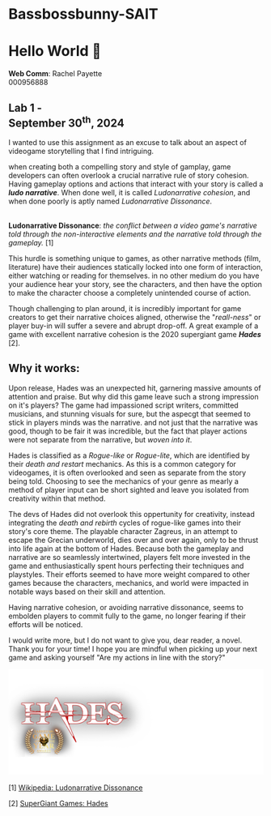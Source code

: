 # Bassbossbunny-SAIT

# Hello World 👋

**Web Comm**: Rachel Payette
<br> 000956888

Lab 1 - 
<br> September 30<sup>th</sup>, 2024
---
 I wanted to use this assignment as an excuse to talk about an aspect of videogame storytelling that I find intriguing. 

 when creating both a compelling story and style of gamplay, game developers can often overlook a crucial narrative rule of story cohesion. 
 <br>Having gameplay options and actions that interact with your story is called a ***ludo narrative***. When done well, it is called *Ludonarrative cohesion*, and when done poorly is aptly named *Ludonarrative Dissonance*.
 
 <br> **Ludonarrative Dissonance**:
*the conflict between a video game's narrative told through the non-interactive elements and the narrative told through the gameplay.* [1]

This hurdle is something unique to games, as other narrative methods (film, literature) have their audiences statically locked into one form of interaction, either watching or reading for themselves. in no other medium do you have your audience hear your story, see the characters, and then have the option to make the character choose a completely unintended course of action. 

Though challenging to plan around, it is incredibly important for game creators to get their narrative choices aligned, otherwise the "*reall-ness*" or player buy-in will suffer a severe and abrupt drop-off.
A great example of a game with excellent narrative cohesion is the 2020 supergiant game ***Hades*** [2].

## Why it works:
Upon release, Hades was an unexpected hit, garnering massive amounts of attention and praise. But why did this game leave such a strong impression on it's players? The game had impassioned script writers, committed musicians, and stunning visuals for sure, but the aspecgt that seemed to stick in players minds was the narrative. and not just that the narrative was good, though to be fair it was incredible, but the fact that player actions were not separate from the narrative, but *woven into it*. 

Hades is classified as a *Rogue-like* or *Rogue-lite*, which are identified by their *death and restart* mechanics. As this is a common category for videogames, it is often overlooked and seen as separate from the story being told. Choosing to see the mechanics of your genre as mearly a method of player input can be short sighted and leave you isolated from creativity within that method. 

The devs of Hades did not overlook this oppertunity for creativity, instead integrating the *death and rebirth* cycles of rogue-like games into their story's core theme. The playable character Zagreus, in an attempt to escape the Grecian underworld, dies over and over again, only to be thrust into life again at the bottom of Hades. 
Because both the gameplay and narrative are so seamlessly intertwined, players felt more invested in the game and enthusiastically spent hours perfecting their techniques and playstyles. Their efforts seemed to have more weight compared to other games because the characters, mechanics, and world were impacted in notable ways based on their skill and attention. 

Having narrative cohesion, or avoiding narrative dissonance, seems to embolden players to commit fully to the game, no longer fearing if their efforts will be noticed. 

I would write more, but I do not want to give you, dear reader, a novel. 
Thank you for your time! I hope you are mindful when picking up your next game and asking yourself "Are my actions in line with the story?"

![Picture of Zagreus, main character from HADES.](/Photo/Hades_Homepage_logo_goty.png)

[1] [Wikipedia: Ludonarrative Dissonance](https://en.wikipedia.org/wiki/Ludonarrative_dissonance)

[2] [SuperGiant Games: Hades](https://www.supergiantgames.com/games/hades/)